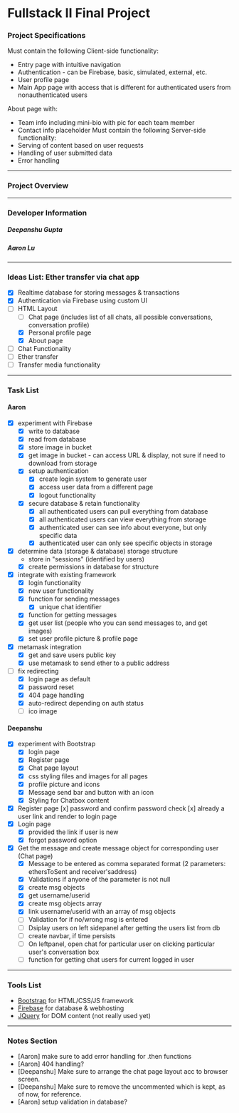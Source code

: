# Fullstack II Final Project

### Project Specifications
Must contain the following Client-side functionality:
- Entry page with intuitive navigation
- Authentication - can be Firebase, basic, simulated, external, etc.
- User profile page
- Main App page with access that is different for authenticated users from nonauthenticated users

About page with:
- Team info including mini-bio with pic for each team member
- Contact info placeholder
Must contain the following Server-side functionality:
- Serving of content based on user requests
- Handling of user submitted data
- Error handling
---

### Project Overview
---

### Developer Information
##### Deepanshu Gupta  
##### Aaron Lu
---

### Ideas List: Ether transfer via chat app
- [x] Realtime database for storing messages & transactions
- [x] Authentication via Firebase using custom UI
- [ ] HTML Layout
  - [ ] Chat page (includes list of all chats, all possible conversations, conversation profile)
  - [x] Personal profile page
  - [x] About page
- [ ] Chat Functionality
- [ ] Ether transfer
- [ ] Transfer media functionality
---

### Task List
#### Aaron
- [x] experiment with Firebase
  - [x] write to database
  - [x] read from database
  - [x] store image in bucket
  - [x] get image in bucket - can access URL & display, not sure if need to download from storage
  - [x] setup authentication
    - [x] create login system to generate user
    - [x] access user data from a different page
    - [x] logout functionality
  - [x] secure database & retain functionality
    - [x] all authenticated users can pull everything from database
    - [x] all authenticated users can view everything from storage
    - [x] authenticated user can see info about everyone, but only specific data
    - [x] authenticated user can only see specific objects in storage
- [x] determine data (storage & database) storage structure
  - store in "sessions" (identified by users)
  - [x] create permissions in database for structure
- [x] integrate with existing framework
  - [x] login functionality
  - [x] new user functionality
  - [x] function for sending messages
    - [x] unique chat identifier
  - [x] function for getting messages
  - [x] get user list (people who you can send messages to, and get images)
  - [x] set user profile picture & profile page
- [x] metamask integration
  - [x] get and save users public key
  - [x] use metamask to send ether to a public address
- [ ] fix redirecting
  - [x] login page as default
  - [x] password reset
  - [x] 404 page handling
  - [x] auto-redirect depending on auth status
  - [ ] ico image

#### Deepanshu
- [x] experiment with Bootstrap
  - [x] login page
  - [x] Register page
  - [x] Chat page layout
  - [x] css styling files and images for all pages
  - [x] profile picture and icons
  - [x] Message send bar and button with an icon
  - [x] Styling for Chatbox content
- [x] Register page
    [x] password and confirm password check
    [x] already a user link and render to login page
- [x] Login page
  - [x] provided the link if user is new
  - [x] forgot password option
- [x] Get the message and create message object for corresponding user (Chat page)
  - [x] Message to be entered as comma separated format (2 parameters: ethersToSent and receiver'saddress)
  - [x] Validations if anyone of the parameter is not null
  - [x] create msg objects
  - [x] get username/userid
  - [x] create msg objects array
  - [x] link username/userid with an array of msg objects
  - [ ] Validation for if no/wrong msg is entered
  - [ ] Dsiplay users on left sidepanel after getting the users list from db
  - [ ] create navbar, if time persists
  - [ ] On leftpanel, open chat for particular user on clicking particular user's conversation box
  - [ ] function for getting chat users for current logged in user

---

### Tools List
- [Bootstrap](https://getbootstrap.com/) for HTML/CSS/JS framework
- [Firebase](https://firebase.google.com/) for database & webhosting
- [JQuery](https://jquery.com/) for DOM content (not really used yet)
---

### Notes Section
- [Aaron] make sure to add error handling for .then functions
- [Aaron] 404 handling?
- [Deepanshu] Make sure to arrange the chat page layout acc to browser screen.
- [Deepanshu] Make sure to remove the uncommented which is kept, as of now, for reference.
- [Aaron] setup validation in database?
